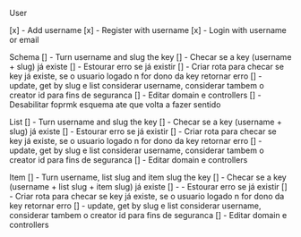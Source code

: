 User

[x] - Add username
    [x] - Register with username
    [x] - Login with username or email

Schema
[] - Turn username and slug the key
    [] - Checar se a key (username + slug) já existe
        [] - Estourar erro se já existir
    [] - Criar rota para checar se key já existe, se o usuario logado n for dono da key retornar erro
    [] - update, get by slug  e list considerar username, considerar tambem o creator id para fins de seguranca
        [] - Editar domain e controllers
    [] - Desabilitar foprmk esquema ate que volta a fazer sentido

List
[] - Turn username and slug the key
    [] - Checar se a key (username + slug) já existe
        [] - Estourar erro se já existir
    [] - Criar rota para checar se key já existe, se o usuario logado n for dono da key retornar erro
    [] - update, get by slug  e list considerar username, considerar tambem o creator id para fins de seguranca
        [] - Editar domain e controllers

Item
[] - Turn username, list slug and item slug the key
    [] - Checar se a key (username + list slug + item slug) já existe
        [] - - Estourar erro se já existir
    [] - Criar rota para checar se key já existe, se o usuario logado n for dono da key retornar erro
    [] - update, get by slug  e list considerar username, considerar tambem o creator id para fins de seguranca
        [] - Editar domain e controllers

